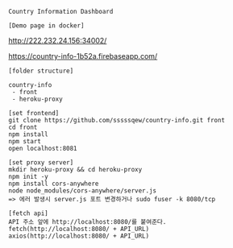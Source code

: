 ```
Country Information Dashboard
```

```
[Demo page in docker]
```
http://222.232.24.156:34002/

https://country-info-1b52a.firebaseapp.com/


```
[folder structure]

country-info 
 - front
 - heroku-proxy
```

```
[set frontend]
git clone https://github.com/sssssqew/country-info.git front
cd front
npm install
npm start 
open localhost:8081
```

```
[set proxy server]
mkdir heroku-proxy && cd heroku-proxy
npm init -y
npm install cors-anywhere
node node_modules/cors-anywhere/server.js
=> 에러 발생시 server.js 포트 변경하거나 sudo fuser -k 8080/tcp
```

```
[fetch api]
API 주소 앞에 http://localhost:8080/를 붙여준다.
fetch(http://localhost:8080/ + API_URL)
axios(http://localhost:8080/ + API_URL)
```
